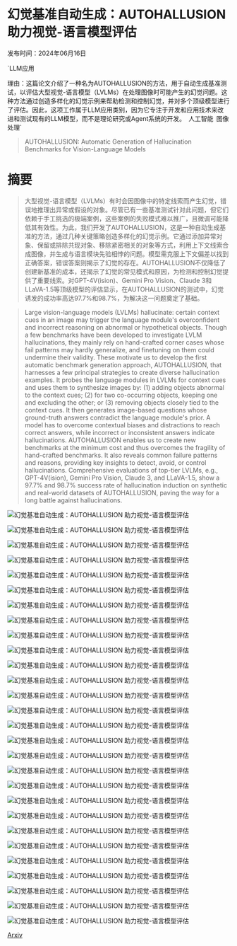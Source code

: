 # 幻觉基准自动生成：AUTOHALLUSION 助力视觉-语言模型评估

发布时间：2024年06月16日

`LLM应用

理由：这篇论文介绍了一种名为AUTOHALLUSION的方法，用于自动生成基准测试，以评估大型视觉-语言模型（LVLMs）在处理图像时可能产生的幻觉问题。这种方法通过创造多样化的幻觉示例来帮助检测和控制幻觉，并对多个顶级模型进行了评估。因此，这项工作属于LLM应用类别，因为它专注于开发和应用技术来改进和测试现有的LLM模型，而不是理论研究或Agent系统的开发。` `人工智能` `图像处理`

> AUTOHALLUSION: Automatic Generation of Hallucination Benchmarks for Vision-Language Models

# 摘要

> 大型视觉-语言模型（LVLMs）有时会因图像中的特定线索而产生幻觉，错误地推理出异常或假设的对象。尽管已有一些基准测试针对此问题，但它们依赖于手工挑选的极端案例，这些案例的失败模式难以推广，且微调可能降低其有效性。为此，我们开发了AUTOHALLUSION，这是一种自动生成基准的方法，通过几种关键策略创造多样化的幻觉示例。它通过添加异常对象、保留或排除共现对象、移除紧密相关的对象等方式，利用上下文线索合成图像，并生成与语言模块先验相悖的问题。模型需克服上下文偏差以找到正确答案，错误答案则揭示了幻觉的存在。AUTOHALLUSION不仅降低了创建新基准的成本，还揭示了幻觉的常见模式和原因，为检测和控制幻觉提供了重要线索。对GPT-4V(ision)、Gemini Pro Vision、Claude 3和LLaVA-1.5等顶级模型的评估显示，在AUTOHALLUSION的测试中，幻觉诱发的成功率高达97.7%和98.7%，为解决这一问题奠定了基础。

> Large vision-language models (LVLMs) hallucinate: certain context cues in an image may trigger the language module's overconfident and incorrect reasoning on abnormal or hypothetical objects. Though a few benchmarks have been developed to investigate LVLM hallucinations, they mainly rely on hand-crafted corner cases whose fail patterns may hardly generalize, and finetuning on them could undermine their validity. These motivate us to develop the first automatic benchmark generation approach, AUTOHALLUSION, that harnesses a few principal strategies to create diverse hallucination examples. It probes the language modules in LVLMs for context cues and uses them to synthesize images by: (1) adding objects abnormal to the context cues; (2) for two co-occurring objects, keeping one and excluding the other; or (3) removing objects closely tied to the context cues. It then generates image-based questions whose ground-truth answers contradict the language module's prior. A model has to overcome contextual biases and distractions to reach correct answers, while incorrect or inconsistent answers indicate hallucinations. AUTOHALLUSION enables us to create new benchmarks at the minimum cost and thus overcomes the fragility of hand-crafted benchmarks. It also reveals common failure patterns and reasons, providing key insights to detect, avoid, or control hallucinations. Comprehensive evaluations of top-tier LVLMs, e.g., GPT-4V(ision), Gemini Pro Vision, Claude 3, and LLaVA-1.5, show a 97.7% and 98.7% success rate of hallucination induction on synthetic and real-world datasets of AUTOHALLUSION, paving the way for a long battle against hallucinations.

![幻觉基准自动生成：AUTOHALLUSION 助力视觉-语言模型评估](../../../paper_images/2406.10900/cover_pic.png)

![幻觉基准自动生成：AUTOHALLUSION 助力视觉-语言模型评估](../../../paper_images/2406.10900/x1.png)

![幻觉基准自动生成：AUTOHALLUSION 助力视觉-语言模型评估](../../../paper_images/2406.10900/x2.png)

![幻觉基准自动生成：AUTOHALLUSION 助力视觉-语言模型评估](../../../paper_images/2406.10900/heatmap4.png)

![幻觉基准自动生成：AUTOHALLUSION 助力视觉-语言模型评估](../../../paper_images/2406.10900/init.png)

![幻觉基准自动生成：AUTOHALLUSION 助力视觉-语言模型评估](../../../paper_images/2406.10900/results.png)

![幻觉基准自动生成：AUTOHALLUSION 助力视觉-语言模型评估](../../../paper_images/2406.10900/init.png)

![幻觉基准自动生成：AUTOHALLUSION 助力视觉-语言模型评估](../../../paper_images/2406.10900/results.png)

![幻觉基准自动生成：AUTOHALLUSION 助力视觉-语言模型评估](../../../paper_images/2406.10900/init.png)

![幻觉基准自动生成：AUTOHALLUSION 助力视觉-语言模型评估](../../../paper_images/2406.10900/results.png)

![幻觉基准自动生成：AUTOHALLUSION 助力视觉-语言模型评估](../../../paper_images/2406.10900/init.png)

![幻觉基准自动生成：AUTOHALLUSION 助力视觉-语言模型评估](../../../paper_images/2406.10900/results.png)

![幻觉基准自动生成：AUTOHALLUSION 助力视觉-语言模型评估](../../../paper_images/2406.10900/init.png)

![幻觉基准自动生成：AUTOHALLUSION 助力视觉-语言模型评估](../../../paper_images/2406.10900/results.png)

![幻觉基准自动生成：AUTOHALLUSION 助力视觉-语言模型评估](../../../paper_images/2406.10900/init.png)

![幻觉基准自动生成：AUTOHALLUSION 助力视觉-语言模型评估](../../../paper_images/2406.10900/results.png)

![幻觉基准自动生成：AUTOHALLUSION 助力视觉-语言模型评估](../../../paper_images/2406.10900/init.png)

![幻觉基准自动生成：AUTOHALLUSION 助力视觉-语言模型评估](../../../paper_images/2406.10900/results.png)

![幻觉基准自动生成：AUTOHALLUSION 助力视觉-语言模型评估](../../../paper_images/2406.10900/init.png)

![幻觉基准自动生成：AUTOHALLUSION 助力视觉-语言模型评估](../../../paper_images/2406.10900/results.png)

![幻觉基准自动生成：AUTOHALLUSION 助力视觉-语言模型评估](../../../paper_images/2406.10900/init.png)

![幻觉基准自动生成：AUTOHALLUSION 助力视觉-语言模型评估](../../../paper_images/2406.10900/results.png)

![幻觉基准自动生成：AUTOHALLUSION 助力视觉-语言模型评估](../../../paper_images/2406.10900/init.png)

![幻觉基准自动生成：AUTOHALLUSION 助力视觉-语言模型评估](../../../paper_images/2406.10900/results.png)

![幻觉基准自动生成：AUTOHALLUSION 助力视觉-语言模型评估](../../../paper_images/2406.10900/init.png)

![幻觉基准自动生成：AUTOHALLUSION 助力视觉-语言模型评估](../../../paper_images/2406.10900/results.png)

![幻觉基准自动生成：AUTOHALLUSION 助力视觉-语言模型评估](../../../paper_images/2406.10900/init.png)

![幻觉基准自动生成：AUTOHALLUSION 助力视觉-语言模型评估](../../../paper_images/2406.10900/results.png)

[Arxiv](https://arxiv.org/abs/2406.10900)